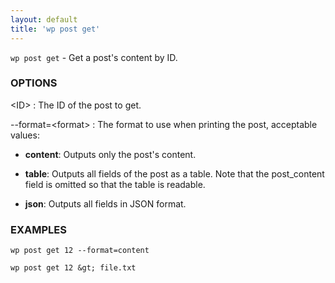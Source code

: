 ```yaml
---
layout: default
title: 'wp post get'
---
```


`wp post get` - Get a post's content by ID.

### OPTIONS

&lt;ID&gt;
: The ID of the post to get.

--format=&lt;format&gt;
: The format to use when printing the post, acceptable values:

  - **content**: Outputs only the post's content.

  - **table**: Outputs all fields of the post as a table. Note that the
    post_content field is omitted so that the table is readable.

  - **json**: Outputs all fields in JSON format.

### EXAMPLES

    wp post get 12 --format=content

    wp post get 12 &gt; file.txt

